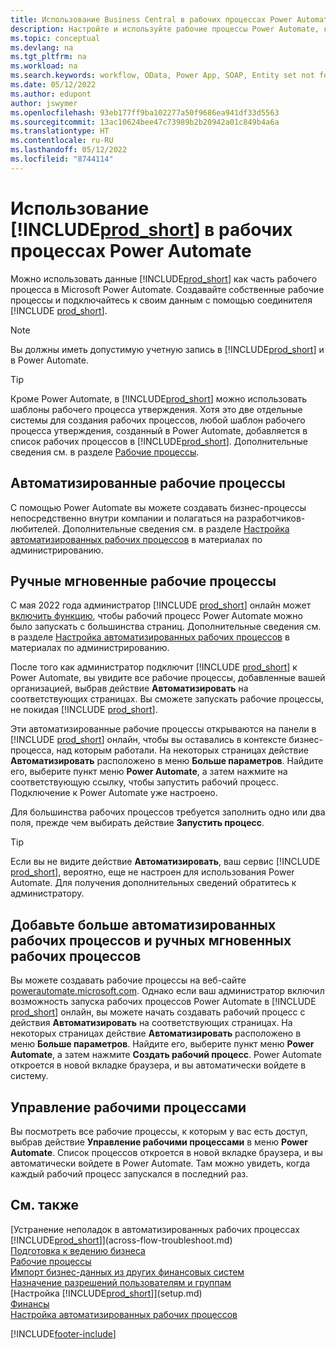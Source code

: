 ```yaml
---
title: Использование Business Central в рабочих процессах Power Automate
description: Настройте и используйте рабочие процессы Power Automate, которые создают или изменяют данные Business Central.
ms.topic: conceptual
ms.devlang: na
ms.tgt_pltfrm: na
ms.workload: na
ms.search.keywords: workflow, OData, Power App, SOAP, Entity set not found, workflowWebhookSubscriptions
ms.date: 05/12/2022
ms.author: edupont
author: jswymer
ms.openlocfilehash: 93eb177ff9ba102277a50f9686ea941df33d5563
ms.sourcegitcommit: 13ac10624bee47c73989b2b20942a01c849b4a6a
ms.translationtype: HT
ms.contentlocale: ru-RU
ms.lasthandoff: 05/12/2022
ms.locfileid: "8744114"
---
```

# <a name="use-prod_short-in-power-automate-flows"></a>Использование [!INCLUDE[prod_short](includes/prod_short.md)] в рабочих процессах Power Automate

Можно использовать данные [!INCLUDE[prod_short](includes/prod_short.md)] как часть рабочего процесса в Microsoft Power Automate. Создавайте собственные рабочие процессы и подключайтесь к своим данным с помощью соединителя [!INCLUDE [prod_short](includes/prod_short.md)].  

> [!NOTE]  
> Вы должны иметь допустимую учетную запись в [!INCLUDE[prod_short](includes/prod_short.md)] и в Power Automate.  

> [!TIP]
> Кроме Power Automate, в [!INCLUDE[prod_short](includes/prod_short.md)] можно использовать шаблоны рабочего процесса утверждения. Хотя это две отдельные системы для создания рабочих процессов, любой шаблон рабочего процесса утверждения, созданный в Power Automate, добавляется в список рабочих процессов в [!INCLUDE[prod_short](includes/prod_short.md)]. Дополнительные сведения см. в разделе [Рабочие процессы](across-workflow.md).  

## <a name="automated-workflows"></a>Автоматизированные рабочие процессы

С помощью Power Automate вы можете создавать бизнес-процессы непосредственно внутри компании и полагаться на разработчиков-любителей. Дополнительные сведения см. в разделе [Настройка автоматизированных рабочих процессов](/dynamics365/business-central/dev-itpro/powerplatform/automate-workflows) в материалах по администрированию.  

## <a name="manual-instant-flows"></a>Ручные мгновенные рабочие процессы

С мая 2022 года администратор [!INCLUDE [prod_short](includes/prod_short.md)] онлайн может [включить функцию](admin-feature-management.md), чтобы рабочий процесс Power Automate можно было запускать с большинства страниц. Дополнительные сведения см. в разделе [Настройка автоматизированных рабочих процессов](/dynamics365/business-central/dev-itpro/powerplatform/automate-workflows) в материалах по администрированию.  

После того как администратор подключит [!INCLUDE [prod_short](includes/prod_short.md)] к Power Automate, вы увидите все рабочие процессы, добавленные вашей организацией, выбрав действие **Автоматизировать** на соответствующих страницах. Вы сможете запускать рабочие процессы, не покидая [!INCLUDE [prod_short](includes/prod_short.md)].  

Эти автоматизированные рабочие процессы открываются на панели в [!INCLUDE [prod_short](includes/prod_short.md)] онлайн, чтобы вы оставались в контексте бизнес-процесса, над которым работали. На некоторых страницах действие **Автоматизировать** расположено в меню **Больше параметров**. Найдите его, выберите пункт меню **Power Automate**, а затем нажмите на соответствующую ссылку, чтобы запустить рабочий процесс. Подключение к Power Automate уже настроено.  

Для большинства рабочих процессов требуется заполнить одно или два поля, прежде чем выбирать действие **Запустить процесс**.  

> [!TIP]
> Если вы не видите действие **Автоматизировать**, ваш сервис [!INCLUDE [prod_short](includes/prod_short.md)], вероятно, еще не настроен для использования Power Automate. Для получения дополнительных сведений обратитесь к администратору.

## <a name="add-more-automated-flows-and-manual-instant-flows"></a>Добавьте больше автоматизированных рабочих процессов и ручных мгновенных рабочих процессов

Вы можете создавать рабочие процессы на веб-сайте [powerautomate.microsoft.com](https://powerautomate.microsoft.com). Однако если ваш администратор включил возможность запуска рабочих процессов Power Automate в [!INCLUDE [prod_short](includes/prod_short.md)] онлайн, вы можете начать создавать рабочий процесс с действия **Автоматизировать** на соответствующих страницах. На некоторых страницах действие **Автоматизировать** расположено в меню **Больше параметров**. Найдите его, выберите пункт меню **Power Automate**, а затем нажмите **Создать рабочий процесс**. Power Automate откроется в новой вкладке браузера, и вы автоматически войдете в систему.

## <a name="manage-workflows"></a>Управление рабочими процессами

Вы посмотреть все рабочие процессы, к которым у вас есть доступ, выбрав действие **Управление рабочими процессами** в меню **Power Automate**. Список процессов откроется в новой вкладке браузера, и вы автоматически войдете в Power Automate. Там можно увидеть, когда каждый рабочий процесс запускался в последний раз.  

## <a name="see-also"></a>См. также

[Устранение неполадок в автоматизированных рабочих процессах [!INCLUDE[prod_short](includes/prod_short.md)]](across-flow-troubleshoot.md)  
[Подготовка к ведению бизнеса](ui-get-ready-business.md)  
[Рабочие процессы](across-workflow.md)  
[Импорт бизнес-данных из других финансовых систем](across-import-data-configuration-packages.md)  
[Назначение разрешений пользователям и группам](ui-define-granular-permissions.md)  
[Настройка [!INCLUDE[prod_short](includes/prod_short.md)]](setup.md)  
[Финансы](finance.md)  
[Настройка автоматизированных рабочих процессов](/dynamics365/business-central/dev-itpro/powerplatform/automate-workflows)  

[!INCLUDE[footer-include](includes/footer-banner.md)]